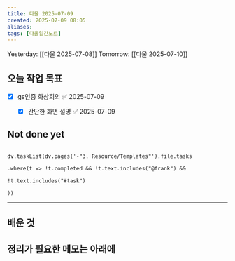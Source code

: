 ```yaml
---
title: 다울 2025-07-09
created: 2025-07-09 08:05
aliases: 
tags: [다울일간노트]
---
```



Yesterday: [[다울 2025-07-08]] 
Tomorrow: [[다울 2025-07-10]] 




## 오늘 작업 목표
- [x] gs인증 화상회의 ✅ 2025-07-09
	- [x] 간단한 화면 설명 ✅ 2025-07-09





## Not done yet

```dataviewjs

dv.taskList(dv.pages('-"3. Resource/Templates"').file.tasks

.where(t => !t.completed && !t.text.includes("@frank") &&

!t.text.includes("#task")

))

```

---

## 배운 것




## 정리가 필요한 메모는 아래에



